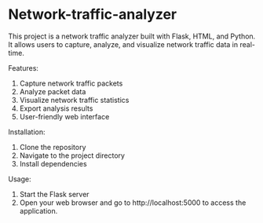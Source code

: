 # Network-traffic-analyzer

This project is a network traffic analyzer built with Flask, HTML, and Python. It allows users to capture, analyze, and visualize network traffic data in real-time.

Features:
1) Capture network traffic packets
2) Analyze packet data
3) Visualize network traffic statistics
4) Export analysis results
5) User-friendly web interface
 
Installation:

1) Clone the repository
2) Navigate to the project directory
3) Install dependencies

Usage:
1) Start the Flask server
2) Open your web browser and go to http://localhost:5000 to access the application.
